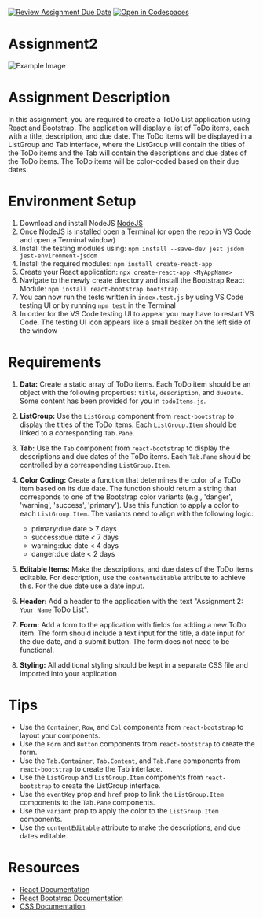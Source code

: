 [![Review Assignment Due Date](https://classroom.github.com/assets/deadline-readme-button-22041afd0340ce965d47ae6ef1cefeee28c7c493a6346c4f15d667ab976d596c.svg)](https://classroom.github.com/a/79_d0ssh)
[![Open in Codespaces](https://classroom.github.com/assets/launch-codespace-2972f46106e565e64193e422d61a12cf1da4916b45550586e14ef0a7c637dd04.svg)](https://classroom.github.com/open-in-codespaces?assignment_repo_id=16413712)
# Assignment2
![Example Image](ScreenShot.png)
# Assignment Description

In this assignment, you are required to create a ToDo List application using React and Bootstrap. The application will display a list of ToDo items, each with a title, description, and due date. The ToDo items will be displayed in a ListGroup and Tab interface, where the ListGroup will contain the titles of the ToDo items and the Tab will contain the descriptions and due dates of the ToDo items. The ToDo items will be color-coded based on their due dates.

# Environment Setup
1. Download and install NodeJS [NodeJS](https://nodejs.org/en/download/package-manager)
2. Once NodeJS is installed open a Terminal (or open the repo in VS Code and open a Terminal window)
3. Install the testing modules using: `npm install --save-dev jest jsdom jest-environment-jsdom`
4. Install the required modules: `npm install create-react-app`
5. Create your React application: `npx create-react-app <MyAppName>`
6. Navigate to the newly create directory and install the Bootstrap React Module: `npm install react-bootstrap bootstrap`
7. You can now run the tests written in `index.test.js` by using VS Code testing UI or by running `npm test` in the Terminal
8. In order for the VS Code testing UI to appear you may have to restart VS Code.  The testing UI icon appears like a small beaker on the left side of the window
   
# Requirements

1. **Data:** Create a static array of ToDo items. Each ToDo item should be an object with the following properties: `title`, `description`, and `dueDate`.  Some content has been provided for you in `todoItems.js`.  

2. **ListGroup:** Use the `ListGroup` component from `react-bootstrap` to display the titles of the ToDo items. Each `ListGroup.Item` should be linked to a corresponding `Tab.Pane`.

3. **Tab:** Use the `Tab` component from `react-bootstrap` to display the descriptions and due dates of the ToDo items. Each `Tab.Pane` should be controlled by a corresponding `ListGroup.Item`.

4. **Color Coding:** Create a function that determines the color of a ToDo item based on its due date. The function should return a string that corresponds to one of the Bootstrap color variants (e.g., 'danger', 'warning', 'success', 'primary'). Use this function to apply a color to each `ListGroup.Item`.  The variants need to align with the following logic:
    * primary:due date > 7 days
    * success:due date < 7 days
    * warning:due date < 4 days
    * danger:due date < 2 days

5. **Editable Items:** Make the descriptions, and due dates of the ToDo items editable. For description, use the `contentEditable` attribute to achieve this.  For the due date use a date input.

6. **Header:** Add a header to the application with the text "Assignment 2: `Your Name` ToDo List".

7. **Form:** Add a form to the application with fields for adding a new ToDo item. The form should include a text input for the title, a date input for the due date, and a submit button. The form does not need to be functional.

8. **Styling:** All additional styling should be kept in a separate CSS file and imported into your application

# Tips

* Use the `Container`, `Row`, and `Col` components from `react-bootstrap` to layout your components.
* Use the `Form` and `Button` components from `react-bootstrap` to create the form.
* Use the `Tab.Container`, `Tab.Content`, and `Tab.Pane` components from `react-bootstrap` to create the Tab interface.
* Use the `ListGroup` and `ListGroup.Item` components from `react-bootstrap` to create the ListGroup interface.
* Use the `eventKey` prop and `href` prop to link the `ListGroup.Item` components to the `Tab.Pane` components.
* Use the `variant` prop to apply the color to the `ListGroup.Item` components.
* Use the `contentEditable` attribute to make the descriptions, and due dates editable.

# Resources
* [React Documentation](https://react.dev/learn)
* [React Bootstrap Documentation](https://react-bootstrap.github.io/docs/getting-started/introduction)
* [CSS Documentation](https://developer.mozilla.org/en-US/docs/Web/CSS)
